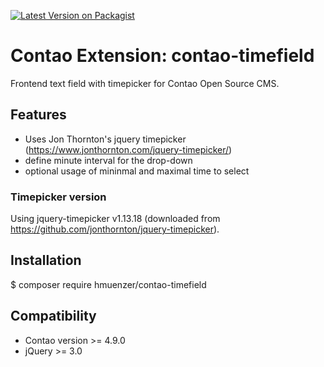[![Latest Version on Packagist](http://img.shields.io/packagist/v/hofff/contao-calendarfield.svg?style=flat)](https://packagist.org/packages/hofff/contao-calendarfield)

# Contao Extension: contao-timefield

Frontend text field with timepicker for Contao Open Source CMS.

## Features

- Uses Jon Thornton's jquery timepicker (https://www.jonthornton.com/jquery-timepicker/)
- define minute interval for the drop-down
- optional usage of mininmal and maximal time to select

### Timepicker version

Using jquery-timepicker v1.13.18 (downloaded from https://github.com/jonthornton/jquery-timepicker).

## Installation

$ composer require hmuenzer/contao-timefield

## Compatibility

- Contao version >= 4.9.0
- jQuery >= 3.0
